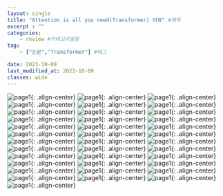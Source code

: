 ```yaml
---
layout: single
title: "Attention is all you need(Transformer) 리뷰" #제목
excerpt : ""
categories: 
    - review #카테고리설정
tag: 
    - ["논문","Transformer"] #테그

date: 2023-10-09
last_modified_at: 2023-10-09
classes: wide        
---
```



![page1](/assets/images/Transformer/Transformer/슬라이드1.PNG.PNG){: .align-center}
![page1](/assets/images/Transformer/Transformer/슬라이드2.PNG.PNG){: .align-center}
![page1](/assets/images/Transformer/Transformer/슬라이드3.PNG.PNG){: .align-center}
![page1](/assets/images/Transformer/Transformer/슬라이드4.PNG.PNG){: .align-center}
![page1](/assets/images/Transformer/Transformer/슬라이드5.PNG.PNG){: .align-center}
![page1](/assets/images/Transformer/Transformer/슬라이드6.PNG.PNG){: .align-center}
![page1](/assets/images/Transformer/Transformer/슬라이드7.PNG.PNG){: .align-center}
![page1](/assets/images/Transformer/Transformer/슬라이드8.PNG.PNG){: .align-center}
![page1](/assets/images/Transformer/Transformer/슬라이드9.PNG.PNG){: .align-center}
![page1](/assets/images/Transformer/Transformer/슬라이드10.PNG.PNG){: .align-center}
![page1](/assets/images/Transformer/Transformer/슬라이드11.PNG.PNG){: .align-center}
![page1](/assets/images/Transformer/Transformer/슬라이드12.PNG.PNG){: .align-center}
![page1](/assets/images/Transformer/Transformer/슬라이드13.PNG.PNG){: .align-center}
![page1](/assets/images/Transformer/Transformer/슬라이드14.PNG.PNG){: .align-center}
![page1](/assets/images/Transformer/Transformer/슬라이드15.PNG.PNG){: .align-center}
![page1](/assets/images/Transformer/Transformer/슬라이드16.PNG.PNG){: .align-center}
![page1](/assets/images/Transformer/Transformer/슬라이드17.PNG.PNG){: .align-center}
![page1](/assets/images/Transformer/Transformer/슬라이드18.PNG.PNG){: .align-center}
![page1](/assets/images/Transformer/Transformer/슬라이드19.PNG.PNG){: .align-center}
![page1](/assets/images/Transformer/Transformer/슬라이드20.PNG.PNG){: .align-center}
![page1](/assets/images/Transformer/Transformer/슬라이드21.PNG.PNG){: .align-center}
![page1](/assets/images/Transformer/Transformer/슬라이드22.PNG.PNG){: .align-center}
![page1](/assets/images/Transformer/Transformer/슬라이드23.PNG.PNG){: .align-center}
![page1](/assets/images/Transformer/Transformer/슬라이드24.PNG.PNG){: .align-center}
![page1](/assets/images/Transformer/Transformer/슬라이드25.PNG.PNG){: .align-center}
![page1](/assets/images/Transformer/Transformer/슬라이드26.PNG.PNG){: .align-center}
![page1](/assets/images/Transformer/Transformer/슬라이드27.PNG.PNG){: .align-center}
![page1](/assets/images/Transformer/Transformer/슬라이드28.PNG.PNG){: .align-center}
![page1](/assets/images/Transformer/Transformer/슬라이드29.PNG.PNG){: .align-center}
![page1](/assets/images/Transformer/Transformer/슬라이드30.PNG.PNG){: .align-center}
![page1](/assets/images/Transformer/Transformer/슬라이드31.PNG.PNG){: .align-center}
![page1](/assets/images/Transformer/Transformer/슬라이드32.PNG.PNG){: .align-center}
![page1](/assets/images/Transformer/Transformer/슬라이드33.PNG.PNG){: .align-center}
![page1](/assets/images/Transformer/Transformer/슬라이드34.PNG.PNG){: .align-center}
![page1](/assets/images/Transformer/Transformer/슬라이드35.PNG.PNG){: .align-center}
![page1](/assets/images/Transformer/Transformer/슬라이드36.PNG.PNG){: .align-center}
![page1](/assets/images/Transformer/Transformer/슬라이드37.PNG.PNG){: .align-center}